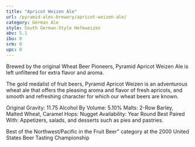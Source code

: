 ```yaml
---
title: "Apricot Weizen Ale"
url: /pyramid-ales-brewery/apricot-weizen-ale/
category: German Ale
style: South German-Style Hefeweizen
abv: 5.1
ibu: 0
srm: 0
upc: 0
---
```

Brewed by the original Wheat Beer Pioneers, Pyramid Apricot Weizen Ale is left unfiltered for extra flavor and aroma.

The gold medalist of fruit beers, Pyramid Apricot Weizen is an adventurous wheat ale that offers the pleasing aroma and flavor of fresh apricots, and smooth and refreshing character for which our wheat beers are known.

Original Gravity: 11.75
Alcohol By Volume: 5.10%
Malts: 2-Row Barley, Malted Wheat, Caramel
Hops: Nugget
Availability: Year Round
Best Paired With: Appetizers, salads, and desserts such as pies and pastries.

Best of the Northwest/Pacific in the Fruit Beer" category at the 2000 United States Beer Tasting Championship
